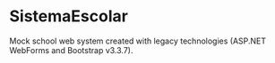 # SistemaEscolar
Mock school web system created with legacy technologies (ASP.NET WebForms and Bootstrap v3.3.7).
